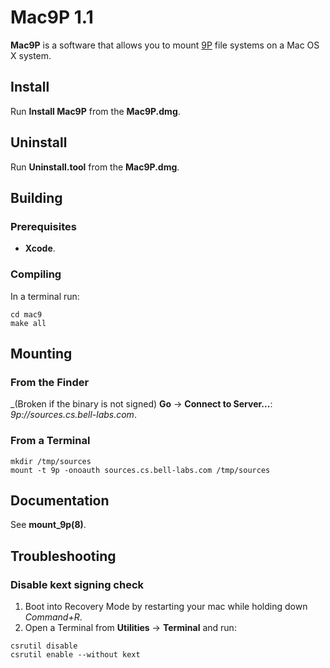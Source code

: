 # Mac9P 1.1 #

**Mac9P** is a software that allows you to mount [9P](https://en.wikipedia.org/wiki/9P_(protocol)) file systems on a Mac OS X system.

## Install ##
Run **Install Mac9P** from the **Mac9P.dmg**.
 
## Uninstall ##

Run **Uninstall.tool** from the **Mac9P.dmg**.

## Building ##
### Prerequisites ###
* **Xcode**.

###  Compiling ###
In a terminal run:
```
cd mac9
make all

```


## Mounting ##
### From the Finder ###
_(Broken if the binary is not signed)
**Go** -> **Connect to Server...**: _9p://sources.cs.bell-labs.com_.
### From a Terminal ###


```
mkdir /tmp/sources
mount -t 9p -onoauth sources.cs.bell-labs.com /tmp/sources

```


## Documentation ##
See **mount_9p(8)**.

## Troubleshooting ##
### Disable kext signing check ###

1. Boot into Recovery Mode by restarting your mac while holding down _Command+R_.
2. Open a Terminal from **Utilities** -> **Terminal** and run:
```
csrutil disable
csrutil enable --without kext
```

